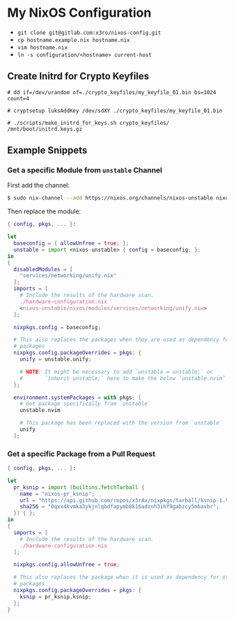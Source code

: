 # My NixOS Configuration

- `git clone git@gitlab.com:x3ro/nixos-config.git`
- `cp hostname.example.nix hostname.nix`
- `vim hostname.nix`
- `ln -s configuration/<hostname> current-host`



Create Initrd for Crypto Keyfiles
---------------------------------

    # dd if=/dev/urandom of=./crypto_keyfiles/my_keyfile_01.bin bs=1024 count=4

    # cryptsetup luksAddKey /dev/sdXY ./crypto_keyfiles/my_keyfile_01.bin

    # ./scripts/make_initrd_for_keys.sh crypto_keyfiles/ /mnt/boot/initrd.keys.gz



Example Snippets
----------------

### Get a specific Module from `unstable` Channel

First add the channel:

```bash
$ sudo nix-channel --add https://nixos.org/channels/nixos-unstable nixos-unstable
```

Then replace the module:

```nix
{ config, pkgs, ... }:

let
  baseconfig = { allowUnfree = true; };
  unstable = import <nixos-unstable> { config = baseconfig; };
in
{
  disabledModules = [
    "services/networking/unify.nix"
  ];
  imports = [
    # Include the results of the hardware scan.
    ./hardware-configuration.nix
    <nixos-unstable/nixos/modules/services/networking/unify.nix>
  ];

  nixpkgs.config = baseconfig;

  # This also replaces the packages when they are used as dependency for other
  # packages
  nixpkgs.config.packageOverrides = pkgs: {
    unify = unstable.unify;

    # NOTE: It might be necessary to add `unstable = unstable;` or
    #       `inherit unstable;` here to make the below `unstable.nvim` work.
  };

  environment.systemPackages = with pkgs; [
    # Get package specifically from `unstable`
    unstable.nvim

    # This package has been replaced with the version from `unstable`
    unify
  ];
```



### Get a specific Package from a Pull Request

```nix
{ config, pkgs, ... }:

let
  pr_ksnip = import (builtins.fetchTarball {
    name = "nixos-pr_ksnip";
    url = "https://api.github.com/repos/x3rAx/nixpkgs/tarball/ksnip-1.9.1";
    sha256 = "0qxx4kvmka3ykjnlqbdfapymb8k16adznh3ihf9gabzcy5mbavbr";
  }) { };
in
{
  imports = [
    # Include the results of the hardware scan.
    ./hardware-configuration.nix
  ];

  nixpkgs.config.allowUnfree = true;

  # This also replaces the package when it is used as dependency for other
  # packages
  nixpkgs.config.packageOverrides = pkgs: {
    ksnip = pr_ksnip.ksnip;
  };
}
```
